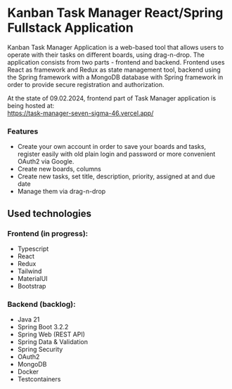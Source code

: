 # Kanban Task Manager React/Spring Fullstack Application
Kanban Task Manager Application is a web-based tool that allows users to operate with their tasks on different boards, using drag-n-drop. 
The application consists from two parts - frontend and backend. Frontend uses React as framework and Redux as state management tool, backend using the Spring framework with a MongoDB database
with Spring framework in order to provide secure registration and authorization. 

At the state of 09.02.2024, frontend part of Task Manager application is being hosted at:  
https://task-manager-seven-sigma-46.vercel.app/

### Features
- Create your own account in order to save your boards and tasks, register easily with old plain login and password or more convenient OAuth2 via Google.
- Create new boards, columns
- Create new tasks, set title, description, priority, assigned at and due date
- Manage them via drag-n-drop

## Used technologies

### Frontend (in progress):
- Typescript
- React
- Redux
- Tailwind
- MaterialUI
- Bootstrap

### Backend (backlog):
- Java 21
- Spring Boot 3.2.2
- Spring Web (REST API)
- Spring Data & Validation
- Spring Security
- OAuth2
- MongoDB
- Docker
- Testcontainers
